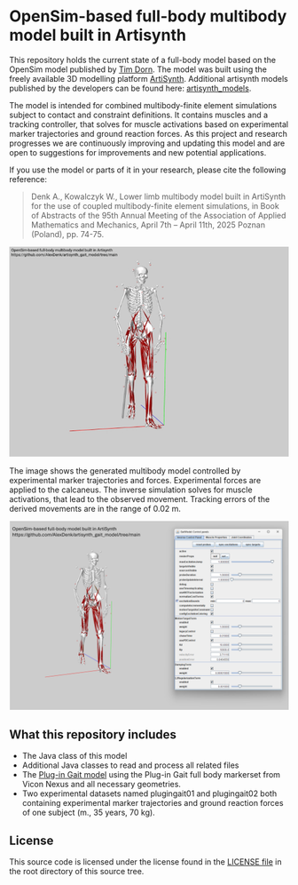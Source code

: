 
# OpenSim-based full-body multibody model built in Artisynth
This repository holds the current state of a full-body model based on the OpenSim model published by [Tim Dorn](https://simtk.org/frs/?group_id=433). The model was built using the freely available 3D modelling platform [ArtiSynth](https://www.artisynth.org/Main/HomePage). Additional artisynth models published by the developers can be found here: [artisynth_models](https://github.com/artisynth/artisynth_models). 

The model is intended for combined multibody-finite element simulations subject to contact and constraint definitions. It contains muscles and a tracking controller, that solves for muscle activations based on experimental marker trajectories and ground reaction forces. As this project and research progresses we are continuously improving and updating this model and are open to suggestions for improvements and new potential applications.

If you use the model or parts of it in your research, please cite the following reference:
> Denk A., Kowalczyk W., Lower limb multibody model built in ArtiSynth for the use of coupled multibody-finite element simulations, in Book of Abstracts of the 95th Annual Meeting of the Association of Applied Mathematics and Mechanics, April 7th – April 11th, 2025 Poznan (Poland), pp. 74-75.

![General model overview](Gait2392_Demo.gif)

The image shows the generated multibody model controlled by experimental marker trajectories and forces. Experimental forces are applied to the calcaneus. The inverse simulation solves for muscle activations, that lead to the observed movement. Tracking errors of the derived movements are in the range of 0.02 m.

![Inverse Simulation overview](Gait2392_Demo.png)

## What this repository includes
* The Java class of this model
* Additional Java classes to read and process all related files
* The [Plug-in Gait model]((https://simtk.org/frs/?group_id=433)) using the Plug-in Gait full body markerset from Vicon Nexus and all necessary geometries.
* Two experimental datasets named plugingait01 and plugingait02 both containing experimental marker trajectories and ground reaction forces of one subject (m., 35 years, 70 kg).

## License
This source code is licensed under the license found in the [LICENSE file](LICENSE) in the root directory of this source tree.
